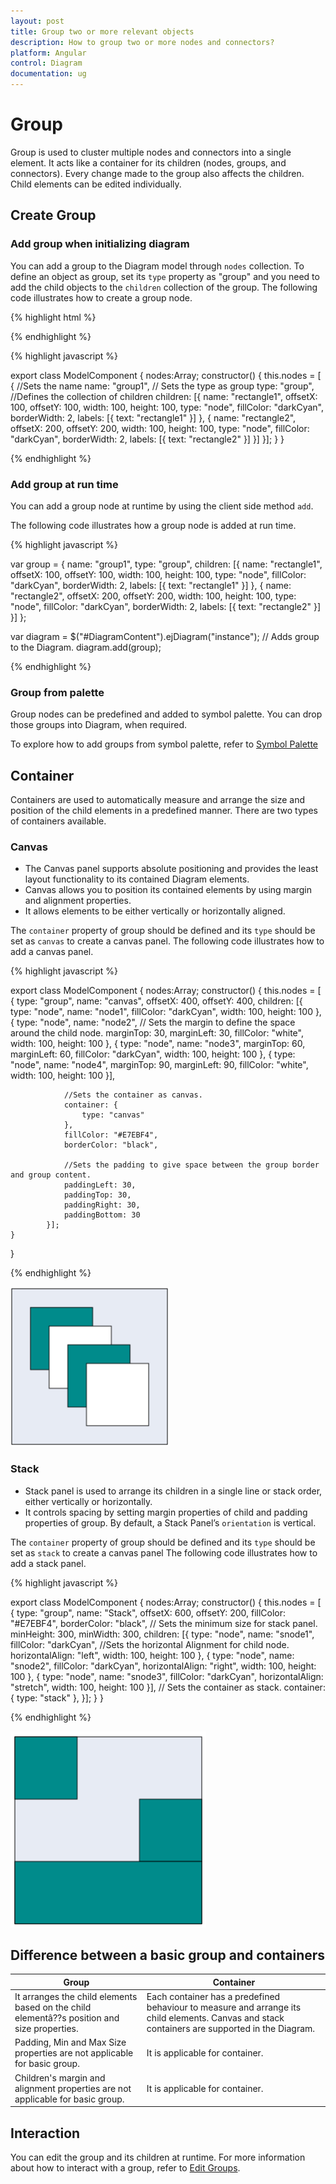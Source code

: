 ```yaml
---
layout: post
title: Group two or more relevant objects
description: How to group two or more nodes and connectors?
platform: Angular
control: Diagram
documentation: ug
---
```


# Group

Group is used to cluster multiple nodes and connectors into a single element. It acts like a container for its children (nodes, groups, and connectors). Every change made to the group also affects the children. Child elements can be edited individually. 

## Create Group

### Add group when initializing diagram

You can add a group to the Diagram model through `nodes` collection. To define an object as group, set its `type` property as "group" and you need to add the child objects to the `children` collection of the group. The following code illustrates how to create a group node.

{% highlight html %}

<div>
<ej-diagram  id="diagram" width="700px" height="500px" [nodes]="nodes">
</ej-diagram>
</div>

{% endhighlight %}

{% highlight javascript %}

export class ModelComponent {
    nodes:Array<any>;
    constructor() {
        this.nodes = [
            {
                //Sets the name
                name: "group1",
                // Sets the type as group
                type: "group",
                //Defines the collection of children
                children: [{
                    name: "rectangle1",
                    offsetX: 100,
                    offsetY: 100,
                    width: 100,
                    height: 100,
                    type: "node",
                    fillColor: "darkCyan",
                    borderWidth: 2,
                    labels: [{
                        text: "rectangle1"
                    }]
            }, 
            {
                    name: "rectangle2",
                    offsetX: 200,
                    offsetY: 200,
                    width: 100,
                    height: 100,
                    type: "node",
                    fillColor: "darkCyan",
                    borderWidth: 2,
                    labels: [{
                        text: "rectangle2"
                    }]
                }]
            }];
        }
    }

{% endhighlight %}

### Add group at run time

You can add a group node at runtime by using the client side method `add`.

The following code illustrates how a group node is added at run time.

{% highlight javascript %}

var group = {
    name: "group1",
    type: "group",
    children: [{
        name: "rectangle1",
        offsetX: 100,
        offsetY: 100,
        width: 100,
        height: 100,
        type: "node",
        fillColor: "darkCyan",
        borderWidth: 2,
        labels: [{
            text: "rectangle1"
        }]
    }, {
        name: "rectangle2",
        offsetX: 200,
        offsetY: 200,
        width: 100,
        height: 100,
        type: "node",
        fillColor: "darkCyan",
        borderWidth: 2,
        labels: [{
            text: "rectangle2"
        }]
    }]
};


var diagram = $("#DiagramContent").ejDiagram("instance");
// Adds group to the Diagram.
diagram.add(group);

{% endhighlight %}

### Group from palette

Group nodes can be predefined and added to symbol palette. You can drop those groups into Diagram, when required.

To explore how to add groups from symbol palette, refer to [Symbol Palette](/angular-2/Diagram/Symbol-Palette "Symbol Palette")

## Container

Containers are used to automatically measure and arrange the size and position of the child elements in a predefined manner.
There are two types of containers available.

### Canvas

* The Canvas panel supports absolute positioning and provides the least layout functionality to its contained Diagram elements. 
* Canvas allows you to position its contained elements by using margin and alignment properties.
* It allows elements to be either vertically or horizontally aligned.

The `container` property of group should be defined and its `type` should be set as `canvas` to create a canvas panel. The following code illustrates how to add a canvas panel.

{% highlight javascript %}

export class ModelComponent {
    nodes:Array<any>;
    constructor() {
        this.nodes = [
            {
                type: "group",
                name: "canvas",
                offsetX: 400,
                offsetY: 400,
                children: [{
                    type: "node",
                    name: "node1",
                    fillColor: "darkCyan",
                    width: 100,
                    height: 100
                }, {
                    type: "node",
                    name: "node2",
                    // Sets the margin to define the space around the child node.
                    marginTop: 30,
                    marginLeft: 30,
                    fillColor: "white",
                    width: 100,
                    height: 100
                }, {
                    type: "node",
                    name: "node3",
                    marginTop: 60,
                    marginLeft: 60,
                    fillColor: "darkCyan",
                    width: 100,
                    height: 100
                }, {
                    type: "node",
                    name: "node4",
                    marginTop: 90,
                    marginLeft: 90,
                    fillColor: "white",
                    width: 100,
                    height: 100
                }],

                //Sets the container as canvas.
                container: {
                    type: "canvas"
                },
                fillColor: "#E7EBF4",
                borderColor: "black",

                //Sets the padding to give space between the group border and group content.
                paddingLeft: 30,
                paddingTop: 30,
                paddingRight: 30,
                paddingBottom: 30
            }];
    }
}

{% endhighlight %}

![](/angular-2/Diagram/Group_images/Group_img9.png)

### Stack

* Stack panel is used to arrange its children in a single line or stack order, either vertically or horizontally.
* It controls spacing by setting margin properties of child and padding properties of group. By default, a Stack Panel’s `orientation` is vertical. 

The `container` property of group should be defined and its `type` should be set as `stack` to create a canvas panel The following code illustrates how to add a stack panel.

{% highlight javascript %}

export class ModelComponent {
    nodes:Array<any>;
    constructor() {
        this.nodes = [
            {
                type: "group",
                name: "Stack",
                offsetX: 600,
                offsetY: 200,
                fillColor: "#E7EBF4",
                borderColor: "black",
                // Sets the minimum size for stack panel.
                minHeight: 300,
                minWidth: 300,
                children: [{
                    type: "node",
                    name: "snode1",
                    fillColor: "darkCyan",
                    //Sets the horizontal Alignment for child node.
                    horizontalAlign: "left",
                    width: 100,
                    height: 100
                }, {
                    type: "node",
                    name: "snode2",
                    fillColor: "darkCyan",
                    horizontalAlign: "right",
                    width: 100,
                    height: 100
                }, {
                    type: "node",
                    name: "snode3",
                    fillColor: "darkCyan",
                    horizontalAlign: "stretch",
                    width: 100,
                    height: 100
                }],
                // Sets the container as stack.
                container: {
                    type: "stack"
                },
            }];
    }
}

{% endhighlight %}

![](/angular-2/Diagram/Group_images/Group_img10.png)

## Difference between a basic group and containers

| Group | Container |
|---|---|
| It arranges the child elements based on the child elementâ??s position and size properties. | Each container has a predefined behaviour to measure and arrange its child elements. Canvas and stack containers are supported in the Diagram. |
| Padding, Min and Max Size properties are not applicable for basic group. | It is applicable for container. |
| Children's margin and alignment properties are not applicable for basic group. | It is applicable for container. |

## Interaction

You can edit the group and its children at runtime. For more information about how to interact with a group, refer to [Edit Groups](/angular-2/Diagram/Interaction#selection "Interaction").